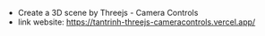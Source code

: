 - Create a 3D scene by Threejs - Camera Controls
- link website: https://tantrinh-threejs-cameracontrols.vercel.app/
